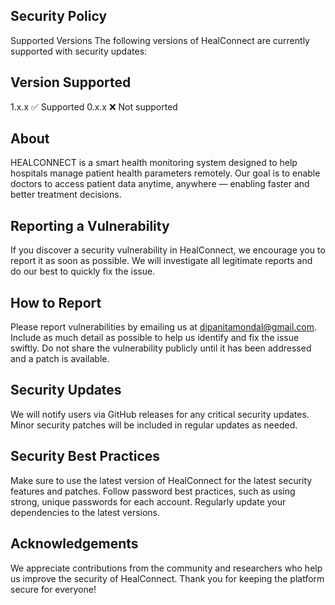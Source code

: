 ## Security Policy
Supported Versions
The following versions of HealConnect are currently supported with security updates:

## Version	Supported
1.x.x	✅ Supported
0.x.x	❌ Not supported

## About
HEALCONNECT is a smart health monitoring system designed to help hospitals manage patient health parameters remotely.
Our goal is to enable doctors to access patient data anytime, anywhere — enabling faster and better treatment decisions.

## Reporting a Vulnerability
If you discover a security vulnerability in HealConnect, we encourage you to report it as soon as possible. We will investigate all legitimate reports and do our best to quickly fix the issue.

## How to Report
Please report vulnerabilities by emailing us at dipanitamondal@gmail.com. Include as much detail as possible to help us identify and fix the issue swiftly.
Do not share the vulnerability publicly until it has been addressed and a patch is available.

## Security Updates
We will notify users via GitHub releases for any critical security updates.
Minor security patches will be included in regular updates as needed.

## Security Best Practices
Make sure to use the latest version of HealConnect for the latest security features and patches.
Follow password best practices, such as using strong, unique passwords for each account.
Regularly update your dependencies to the latest versions.

## Acknowledgements
We appreciate contributions from the community and researchers who help us improve the security of HealConnect. Thank you for keeping the platform secure for everyone!




  
